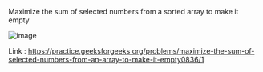 Maximize the sum of selected numbers from a sorted array to make it empty

![image](https://user-images.githubusercontent.com/23376002/195837942-4f4ea739-5e75-4ea2-a592-4f8983a1bafd.png)

Link : https://practice.geeksforgeeks.org/problems/maximize-the-sum-of-selected-numbers-from-an-array-to-make-it-empty0836/1

